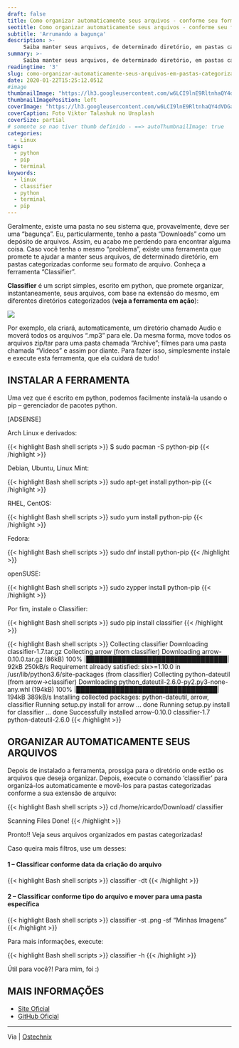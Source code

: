 ```yaml
---
draft: false
title: Como organizar automaticamente seus arquivos - conforme seu formato de arquivo
seotitle: Como organizar automaticamente seus arquivos - conforme seu formato de arquivo
subtitle: 'Arrumando a bagunça'
description: >-
     Saiba manter seus arquivos, de determinado diretório, em pastas categorizadas conforme seu formato de arquivo. 
summary: >-
     Saiba manter seus arquivos, de determinado diretório, em pastas categorizadas conforme seu formato de arquivo.    
readingtime: '3'
slug: como-organizar-automaticamente-seus-arquivos-em-pastas-categorizadas-conforme-seu-formato-de-arquivo
date: 2020-01-22T15:25:12.051Z
#image
thumbnailImage: "https://lh3.googleusercontent.com/w6LCI9lnE9RltnhaQY4dVDGafq8_ZyI-Eh6c81G4WHmKTJv3iU-t7B2RSIX3_mv5Yw9re3Rf-IttysaJ2Q=w1000-no-tmp.jpg"
thumbnailImagePosition: left
coverImage: "https://lh3.googleusercontent.com/w6LCI9lnE9RltnhaQY4dVDGafq8_ZyI-Eh6c81G4WHmKTJv3iU-t7B2RSIX3_mv5Yw9re3Rf-IttysaJ2Q=w1000-no-tmp.jpg"
coverCaption: Foto Viktor Talashuk no Unsplash 
coverSize: partial
# somente se nao tiver thumb definido - ==> autoThumbnailImage: true
categories:
  - Linux
tags:
  - python
  - pip
  - terminal
keywords:
  - linux
  - classifier
  - python
  - terminal
  - pip
---
```


Geralmente, existe uma pasta no seu sistema que, provavelmente, deve ser uma “bagunça”. Eu, particularmente, tenho a pasta “Downloads” como um depósito de arquivos. Assim, eu acabo me perdendo para encontrar alguma coisa. Caso você tenha o mesmo “problema”, existe uma ferramenta que promete te ajudar a manter seus arquivos, de determinado diretório, em pastas categorizadas conforme seu formato de arquivo. Conheça a ferramenta “Classifier”.

**Classifier** é um script simples, escrito em python, que promete organizar, instantaneamente, seus arquivos, com base na extensão do mesmo, em diferentes diretórios categorizados (**veja a ferramenta em ação**):

![](https://lh3.googleusercontent.com/xoFH3wCyZgq7WY8ZvNyOwbMHfjowgLEkvq60lOUeayfTDYPU_2tdlMZtWI1Hh_jaMiZjZJqecUWYqc_szQ=w1000-no-tmp.gif)

Por exemplo, ela criará, automaticamente, um diretório chamado Audio e moverá todos os arquivos “.mp3” para ele. Da mesma forma, move todos os arquivos zip/tar para uma pasta chamada “Archive”; filmes para uma pasta chamada “Videos” e assim por diante. Para fazer isso, simplesmente instale e execute esta ferramenta, que ela cuidará de tudo!

## INSTALAR A FERRAMENTA

Uma vez que é escrito em python, podemos facilmente instalá-la usando o pip – gerenciador de pacotes python.

[ADSENSE]

Arch Linux e derivados:

{{< highlight Bash shell scripts >}}
$ sudo pacman -S python-pip
{{< /highlight >}}

Debian, Ubuntu, Linux Mint:

{{< highlight Bash shell scripts >}}
sudo apt-get install python-pip
{{< /highlight >}}

RHEL, CentOS:

{{< highlight Bash shell scripts >}}
sudo yum install python-pip
{{< /highlight >}}

Fedora:

{{< highlight Bash shell scripts >}}
sudo dnf install python-pip
{{< /highlight >}}

openSUSE:

{{< highlight Bash shell scripts >}}
sudo zypper install python-pip
{{< /highlight >}}

Por fim, instale o Classifier:

{{< highlight Bash shell scripts >}}
sudo pip install classifier
{{< /highlight >}}

{{< highlight Bash shell scripts >}}
 Collecting classifier
 Downloading classifier-1.7.tar.gz
 Collecting arrow (from classifier)
 Downloading arrow-0.10.0.tar.gz (86kB)
 100% |████████████████████████████████| 92kB 250kB/s
 Requirement already satisfied: six>=1.10.0 in /usr/lib/python3.6/site-packages (from classifier)
 Collecting python-dateutil (from arrow->classifier)
 Downloading python_dateutil-2.6.0-py2.py3-none-any.whl (194kB)
 100% |████████████████████████████████| 194kB 389kB/s
 Installing collected packages: python-dateutil, arrow, classifier
 Running setup.py install for arrow ... done
 Running setup.py install for classifier ... done
 Successfully installed arrow-0.10.0 classifier-1.7 python-dateutil-2.6.0
{{< /highlight >}}

## ORGANIZAR AUTOMATICAMENTE SEUS ARQUIVOS

Depois de instalado a ferramenta, prossiga para o diretório onde estão os arquivos que deseja organizar. Depois, execute o comando ‘classifier’ para organizá-los automaticamente e movê-los para pastas categorizadas conforme a sua extensão de arquivo:

{{< highlight Bash shell scripts >}}
cd /home/ricardo/Download/
classifier

Scanning Files
Done!
{{< /highlight >}}

Pronto!! Veja seus arquivos organizados em pastas categorizadas!

Caso queira mais filtros, use um desses:

#### 1 – Classificar conforme data da criação do arquivo

{{< highlight Bash shell scripts >}}
classifier -dt
{{< /highlight >}}

#### 2 – Classificar conforme tipo do arquivo e mover para uma pasta específica

{{< highlight Bash shell scripts >}}
classifier -st .png -sf “Minhas Imagens”
{{< /highlight >}}

Para mais informações, execute:

{{< highlight Bash shell scripts >}}
classifier -h
{{< /highlight >}}

Útil para você?! Para mim, foi :)

## MAIS INFORMAÇÕES

* [Site Oficial](http://bhrigu.me/classifier/)
* [GitHub Oficial](https://github.com/bhrigu123/classifier)

***

Via | [Ostechnix](https://www.ostechnix.com/automatically-organize-similar-type-files-specific-folders/)
